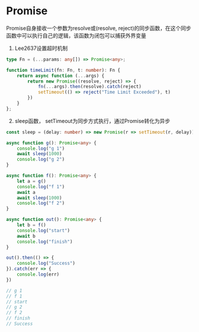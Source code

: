 # Promise

Promise自身接收一个参数为resolve或(resolve, reject)的同步函数，在这个同步函数中可以执行自己的逻辑，该函数为闭包可以捕获外界变量
1. Lee2637设置超时机制
```typescript
type Fn = (...params: any[]) => Promise<any>;

function timeLimit(fn: Fn, t: number): Fn {
    return async function (...args) {
        return new Promise((resolve, reject) => {
            fn(...args).then(resolve).catch(reject)
            setTimeout(() => reject("Time Limit Exceeded"), t)
        })
    }
};
```

2. sleep函数， setTimeout为同步方式执行，通过Promise转化为异步
```typescript
const sleep = (delay: number) => new Promise(r => setTimeout(r, delay))

async function g(): Promise<any> {
    console.log("g 1")
    await sleep(1000)
    console.log("g 2")
}

async function f(): Promise<any> {
    let a = g()
    console.log("f 1")
    await a
    await sleep(1000)
    console.log("f 2")
}

async function out(): Promise<any> {
    let b = f()
    console.log("start")
    await b
    console.log("finish")
}

out().then(() => {
    console.log("Success")
}).catch(err => {
    console.log(err)
})

// g 1
// f 1
// start
// g 2
// f 2
// finish
// Success

```
